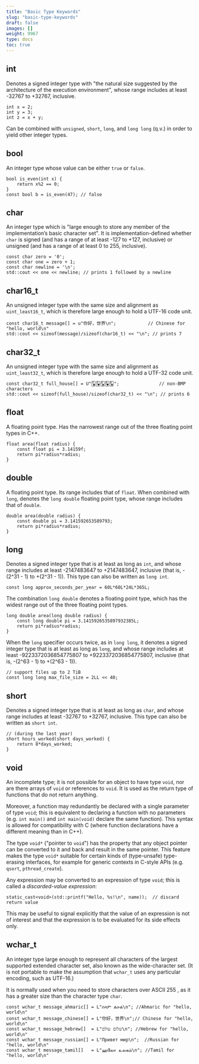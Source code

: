 ```yaml
---
title: "Basic Type Keywords"
slug: "basic-type-keywords"
draft: false
images: []
weight: 9967
type: docs
toc: true
---
```


## int
Denotes a signed integer type with "the natural size suggested by the
architecture of the execution environment", whose range includes at least -32767 to +32767, inclusive.

    int x = 2;
    int y = 3;
    int z = x + y;

Can be combined with `unsigned`, `short`, `long`, and `long long` (q.v.) in order to yield other integer types.

## bool
An integer type whose value can be either `true` or `false`.

    bool is_even(int x) {
        return x%2 == 0;
    }
    const bool b = is_even(47); // false

## char
An integer type which is "large enough to store any member of the implementation’s basic
character set". It is implementation-defined whether `char` is signed (and has a range of at least -127 to +127, inclusive) or unsigned (and has a range of at least 0 to 255, inclusive).

    const char zero = '0';
    const char one = zero + 1;
    const char newline = '\n';
    std::cout << one << newline; // prints 1 followed by a newline

## char16_t
<!-- if version [gte C++11] -->
An unsigned integer type with the same size and alignment as `uint_least16_t`, which is therefore large enough to hold a UTF-16 code unit.

    const char16_t message[] = u"你好，世界\n";            // Chinese for "hello, world\n"
    std::cout << sizeof(message)/sizeof(char16_t) << "\n"; // prints 7

<!-- end version if -->

## char32_t
<!-- if version [gte C++11] -->
An unsigned integer type with the same size and alignment as `uint_least32_t`, which is therefore large enough to hold a UTF-32 code unit.

    const char32_t full_house[] = U"🂣🂳🂨🂸🃈";               // non-BMP characters
    std::cout << sizeof(full_house)/sizeof(char32_t) << "\n"; // prints 6
<!-- end version if -->

## float
A floating point type. Has the narrowest range out of the three floating point types in C++.

    float area(float radius) {
        const float pi = 3.14159f;
        return pi*radius*radius;
    }

## double
A floating point type. Its range includes that of `float`. When combined with `long`, denotes the `long double` floating point type, whose range includes that of `double`.

    double area(double radius) {
        const double pi = 3.141592653589793;
        return pi*radius*radius;
    }

## long
Denotes a signed integer type that is at least as long as `int`, and whose range includes at least -2147483647 to +2147483647, inclusive (that is, -(2^31 - 1) to +(2^31 - 1)). This type can also be written as `long int`.

    const long approx_seconds_per_year = 60L*60L*24L*365L;

The combination `long double` denotes a floating point type, which has the widest range out of the three floating point types.

    long double area(long double radius) {
        const long double pi = 3.1415926535897932385L;
        return pi*radius*radius;
    }

<!-- if version [gte C++11] -->
When the `long` specifier occurs twice, as in `long long`, it denotes a signed integer type that is at least as long as `long`, and whose range includes at least -9223372036854775807 to +9223372036854775807, inclusive (that is, -(2^63 - 1) to +(2^63 - 1)).

    // support files up to 2 TiB
    const long long max_file_size = 2LL << 40;

<!-- end version if -->

## short
Denotes a signed integer type that is at least as long as `char`, and whose range includes at least -32767 to +32767, inclusive. This type can also be written as `short int`.

    // (during the last year)
    short hours_worked(short days_worked) {
        return 8*days_worked;
    }

## void
An incomplete type; it is not possible for an object to have type `void`, nor are there arrays of `void` or references to `void`. It is used as the return type of functions that do not return anything.

Moreover, a function may redundantly be declared with a single parameter of type `void`; this is equivalent to declaring a function with no parameters (e.g. `int main()` and `int main(void)` declare the same function). This syntax is allowed for compatibility with C (where function declarations have a different meaning than in C++).

The type `void*` ("pointer to `void`") has the property that any object pointer can be converted to it and back and result in the same pointer. This feature makes the type `void*` suitable for certain kinds of (type-unsafe) type-erasing interfaces, for example for generic contexts in C-style APIs (e.g. `qsort`, `pthread_create`).

Any expression may be converted to an expression of type `void`; this is called a *discarded-value expression*:

    static_cast<void>(std::printf("Hello, %s!\n", name));  // discard return value

This may be useful to signal explicitly that the value of an expression is not of interest and that the expression is to be evaluated for its side effects only.

## wchar_t
An integer type large enough to represent all characters of the largest supported extended character set, also known as the wide-character set. (It is not portable to make the assumption that `wchar_t` uses any particular encoding, such as UTF-16.)

It is normally used when you need to store characters over ASCII 255 , as it has a greater size than the character type `char`.

    const wchar_t message_ahmaric[] = L"ሰላም ልዑል\n"; //Ahmaric for "hello, world\n"
    const wchar_t message_chinese[] = L"你好，世界\n";// Chinese for "hello, world\n"
    const wchar_t message_hebrew[]  = L"שלום עולם\n"; //Hebrew for "hello, world\n"
    const wchar_t message_russian[] = L"Привет мир\n";  //Russian for "hello, world\n"
    const wchar_t message_tamil[]   = L"ஹலோ உலகம்\n"; //Tamil for "hello, world\n"






